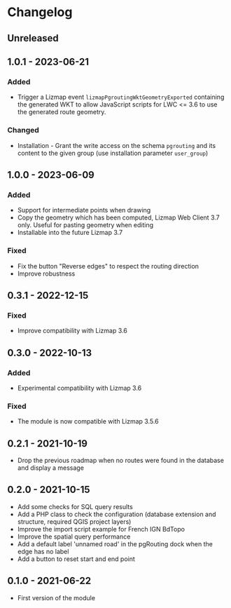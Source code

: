 # Changelog

## Unreleased

## 1.0.1 - 2023-06-21

### Added

* Trigger a Lizmap event `lizmapPgroutingWktGeometryExported` containing the generated WKT
  to allow JavaScript scripts for LWC <= 3.6 to use the generated route geometry.

### Changed

* Installation - Grant the write access on the schema `pgrouting` and its content to the
  given group (use installation parameter `user_group`)

## 1.0.0 - 2023-06-09

### Added

* Support for intermediate points when drawing
* Copy the geometry which has been computed, Lizmap Web Client 3.7 only. Useful for pasting geometry when editing
* Installable into the future Lizmap 3.7

### Fixed

- Fix the button "Reverse edges" to respect the routing direction
- Improve robustness

## 0.3.1 - 2022-12-15

### Fixed

* Improve compatibility with Lizmap 3.6

## 0.3.0 - 2022-10-13

### Added

* Experimental compatibility with Lizmap 3.6

### Fixed

* The module is now compatible with Lizmap 3.5.6

## 0.2.1 - 2021-10-19

* Drop the previous roadmap when no routes were found in the database and display a message

## 0.2.0 - 2021-10-15

* Add some checks for SQL query results
* Add a PHP class to check the configuration (database extension and structure, required QGIS project layers)
* Improve the import script example for French IGN BdTopo
* Improve the spatial query performance
* Add a default label 'unnamed road' in the pgRouting dock when the edge has no label
* Add a button to reset start and end point

## 0.1.0 - 2021-06-22

* First version of the module
